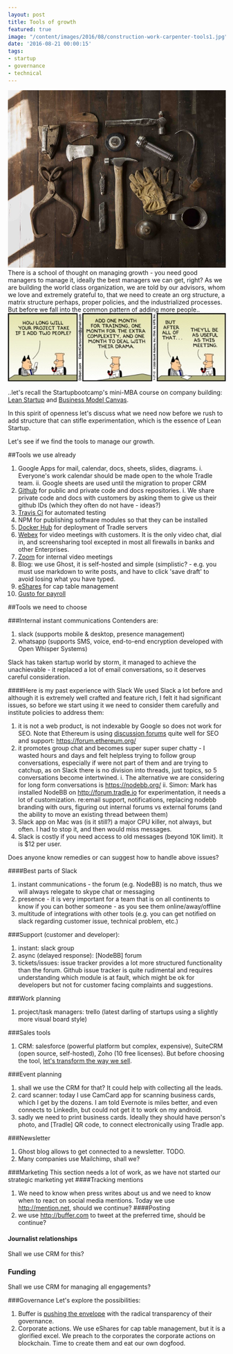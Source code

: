 ```yaml
---
layout: post
title: Tools of growth
featured: true
image: "/content/images/2016/08/construction-work-carpenter-tools1.jpg"
date: '2016-08-21 00:00:15'
tags:
- startup
- governance
- technical
---
```

![](content/images/2016/08/construction-work-carpenter-tools1.jpg)
There is a school of thought on managing growth - you need good managers to manage it, ideally the best managers we can get, right? As we are building the world class organization, we are told by our advisors, whom we love and extremely grateful to, that we need to create an org structure, a matrix structure perhaps, proper policies, and the industrialized processes. But before we fall into the common pattern of adding more people..
![](/content/images/2016/08/project-managment.jpg)

..let's recall the Startupbootcamp's mini-MBA course on company building: [Lean Startup](http://theleanstartup.com/) and [Business Model Canvas](http://www.businessmodelgeneration.com/canvas/bmc).

In this spirit of openness let's discuss what we need now before we rush to add structure that can stifle experimentation, which is the essence of Lean Startup.

Let's see if we find the tools to manage our growth.

##Tools we use already
1. Google Apps for mail, calendar, docs, sheets, slides, diagrams.
i. Everyone's work calendar should be made open to the whole Tradle team.
ii. Google sheets are used until the migration to proper CRM
1. [Github](https://github.com) for public and private code and docs repositories.
i. We share private code and docs with customers by asking them to give us their github IDs (which they often do not have - ideas?)
1. [Travis Ci](https://travis-ci.com/) for automated testing
1. NPM for publishing software modules so that they can be installed
1. [Docker Hub](https://hub.docker.com/) for deployment of Tradle servers
1. [Webex](webex.com) for video meetings with customers. It is the only video chat, dial in, and screensharing tool excepted in most all firewalls in banks and other Enterprises.
1. [Zoom](https://zoom.us) for internal video meetings
1. Blog: we use Ghost, it is self-hosted and simple (simplistic? - e.g. you must use markdown to write posts, and have to click 'save draft' to avoid losing what you have typed.
1. [eShares](https://esharesinc.com/) for cap table management
1. [Gusto for payroll](https://gusto.com/product/payroll)

##Tools we need to choose

###Internal instant communications
Contenders are:
1. slack (supports mobile & desktop, presence management)
2. whatsapp (supports SMS, voice, end-to-end encryption developed with Open Whisper Systems)

Slack has taken startup world by storm, it managed to achieve the unachievable - it replaced a lot of email conversations, so it deserves careful consideration.

####Here is my past experience with Slack
We used Slack a lot before and although it is extremely well crafted and feature rich, I felt it had significant issues, so before we start using it we need to consider them carefully and institute policies to address them:

1. it is not a web product, is not indexable by Google so does not work for SEO. Note that Ethereum is using [discussion forums](https://vanillaforums.com/) quite well for SEO and support: https://forum.ethereum.org/
2. it promotes group chat and becomes super super super chatty - I wasted hours and days and felt helpless
trying to follow group conversations, especially if were not part of them and are trying to catchup, as on Slack there is no division into threads, just topics, so 5 conversations become intertwined.
i. The alternative we are considering for long form conversations is https://nodebb.org/
ii. Simon: Mark has installed NodeBB on http://forum.tradle.io for experimentation, it needs a lot of customization. re:email support, notifications, replacing nodebb branding with ours, figuring out internal forums vs external forums (and the ability to move an existing thread between them)
1. Slack app on Mac was (is it still?) a major CPU killer, not always, but often. I had to stop it, and then would miss messages.
1. Slack is costly if you need access to old messages (beyond 10K limit). It is $12 per user.

Does anyone know remedies or can suggest how to handle above issues?

####Best parts of Slack

1. instant communications - the forum (e.g. NodeBB) is no match, thus we will always relegate to skype chat or messaging
1. presence - it is very important for a team that is on all continents to know if you can bother someone - as you see them online/away/offline
1. multitude of integrations with other tools (e.g. you can get notified on slack regarding customer issue, technical problem, etc.)


###Support (customer and developer):
1. instant: slack group
2. async (delayed response): [NodeBB] forum
3. tickets/issues: issue tracker provides a lot more structured functionality than the forum. Github issue tracker is quite rudimental and requires understanding which module is at fault, which might be ok for developers but not for customer facing complaints and suggestions.

###Work planning
1. project/task managers: trello (latest darling of startups using a slightly more visual board style)

###Sales tools
1. CRM: salesforce (powerful platform but complex, expensive), SuiteCRM (open source, self-hosted), Zoho (10 free licenses). But before choosing the tool, [let's transform the way we sell](http://blog.hubspot.com/sales/inbound-sales-transforming-the-way-you-sell#sm.0001ailorbm9reqju5y1gram9xhd3).

###Event planning
1. shall we use the CRM for that? It could help with collecting all the leads.
1. card scanner: today I use CamCard app for scanning business cards, which I get by the dozens. I am told Evernote is miles better, and even connects to LinkedIn, but could not get it to work on my android.
1. sadly we need to print business cards. Ideally they should have person's photo, and [Tradle] QR code, to connect electronically using Tradle app.

###Newsletter
1. Ghost blog allows to get connected to a newsletter. TODO.
2. Many companies use Mailchimp, shall we?

###Marketing
This section needs a lot of work, as we have not started our strategic marketing yet
####Tracking mentions
1. We need to know when press writes about us and we need to know when to react on social media mentions. Today we  use http://mention.net, should we continue?
####Posting
1. we use http://buffer.com to tweet at the preferred time, should be continue?
#### Journalist relationships
Shall we use CRM for this?

### Funding
Shall we use CRM for managing all engagements?

###Governance
Let's explore the possibilities:

1. Buffer is [pushing the envelope](https://buffer.com/transparency) with the radical transparency of their governance.
1. Corporate actions. We use eShares for cap table management, but it is a glorified excel. We preach to the corporates the corporate actions on blockchain. Time to create them and eat our own dogfood.
